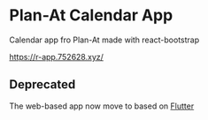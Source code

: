 # Plan-At Calendar App

Calendar app fro Plan-At made with react-bootstrap

https://r-app.752628.xyz/

## Deprecated
The web-based app now move to based on [Flutter](https://github.com/Plan-At/PlanAt-Client-Flutter)

